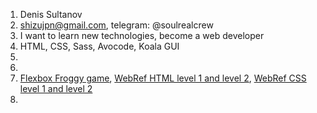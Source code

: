 1. Denis Sultanov
2. shizujpn@gmail.com, telegram: @soulrealcrew
3. I want to learn new technologies, become a web developer
4. HTML, CSS, Sass, Avocode, Koala GUI
5. 
6. 
7. [Flexbox Froggy game](https://flexboxfroggy.com), [WebRef HTML level 1 and level 2](https://webref.ru/course), [WebRef CSS level 1 and level 2](https://webref.ru/course)
8. 